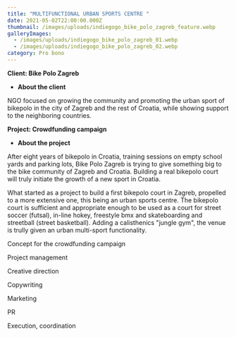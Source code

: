 ```yaml
---
title: "MULTIFUNCTIONAL URBAN SPORTS CENTRE "
date: 2021-05-02T22:00:00.000Z
thumbnail: /images/uploads/indiegogo_bike_polo_zagreb_feature.webp
galleryImages:
  - /images/uploads/indiegogo_bike_polo_zagreb_01.webp
  - /images/uploads/indiegogo_bike_polo_zagreb_02.webp
category: Pro bono
---
```

**Client: Bike Polo Zagreb**

* **About the client** 

NGO focused on growing the community and promoting the urban sport of bikepolo in the city of Zagreb and the rest of Croatia, while showing support to the neighboring countries. 

**Project: Crowdfunding campaign**

* **About the project**

After eight years of bikepolo in Croatia, training sessions on empty school yards and parking lots, Bike Polo Zagreb is trying to give something big to the bike community of Zagreb and Croatia. Building a real bikepolo court will truly initiate the growth of a new sport in Croatia. 

What started as a project to build a first bikepolo court in Zagreb, propelled to a more extensive one, this being an urban sports centre. The bikepolo court is sufficient and appropriate enough to be used as a court for street soccer (futsal), in-line hokey, freestyle bmx and skateboarding and streetball (street basketball). Adding a calisthenics "jungle gym", the venue is trully given an urban multi-sport functionality.  

Concept for the crowdfunding campaign

Project management

Creative direction

Copywriting

Marketing

PR

Execution, coordination